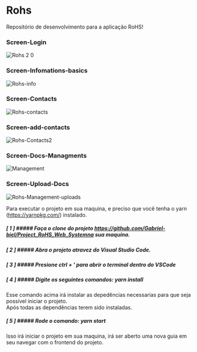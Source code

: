 # Rohs
Repositório de desenvolvimento para a aplicação RoHS!

### Screen-Login ###
![Rohs 2 0](https://user-images.githubusercontent.com/61027045/94240926-59c35f80-feea-11ea-8d71-4ade988ac8a1.png)
</br>
### Screen-Infomations-basics ###
![Rohs-info](https://user-images.githubusercontent.com/61027045/94349241-19aeca80-0019-11eb-924c-49ca48d55b8b.png)
</br>
### Screen-Contacts ###
![Rohs-contacts](https://user-images.githubusercontent.com/61027045/94349269-419e2e00-0019-11eb-8ded-1e670a5a6da5.png)
</br>
### Screen-add-contacts ###
![Rohs-Contacts2](https://user-images.githubusercontent.com/61027045/94349280-5e3a6600-0019-11eb-8b35-eb34c3d23bc8.png)
</br>
### Screen-Docs-Managments ###
![Management](https://user-images.githubusercontent.com/61027045/94349305-98a40300-0019-11eb-8876-ae31b4937970.png)
</br>


### Screen-Upload-Docs ###
![Rohs-Management-uploads](https://user-images.githubusercontent.com/61027045/94349315-c0936680-0019-11eb-9312-8ba50fcb0c38.png)
</br>

Para executar o projeto em sua maquina, e preciso que você tenha o yarn (https://yarnpkg.com/) instalado.</br>
##### [ 1 ] ##### Faça o clone do projeto https://github.com/Gabriel-biel/Project_RoHS_Web_Systemna sua maquina.</br>
##### [ 2 ] ##### Abra o projeto atravez do Visual Studio Code.</br>
##### [ 3 ] ##### Presione  ctrl + '  para abrir o terminal dentro do VSCode</br>
##### [ 4 ] ##### Digite os seguintes comandos: yarn install</br>
Esse comando acima irá instalar as depedências necessarias para que seja possível iniciar o projeto.</br>
Após todas as dependências terem sido instaladas.</br>
##### [ 5 ] ##### Rode o comando: yarn start</br>
Isso irá iniciar o projeto em sua maquina, irá ser aberto uma nova guia em seu navegar com o frontend do projeto.</br>
